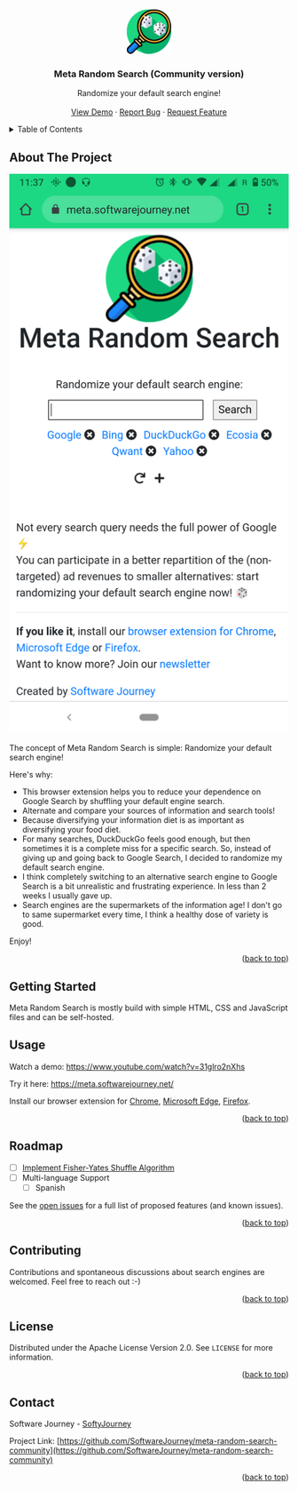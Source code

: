 <a id="readme-top"></a>

<!-- PROJECT LOGO -->
<br />
<div align="center">
  <a href="https://meta.softwarejourney.net/">
    <img src="www/images/meta-random-search-icon-512px.png" alt="Meta Random Search Logo" width="80" height="80">
  </a>

  <h3 align="center">Meta Random Search (Community version)</h3>

  <p align="center">
    Randomize your default search engine!
    <br />
    <br />
    <a href="https://meta.softwarejourney.net/">View Demo</a>
    &middot;
    <a href="https://github.com/SoftwareJourney/meta-random-search-community/issues/new?labels=bug&template=bug-report---.md">Report Bug</a>
    &middot;
    <a href="https://github.com/SoftwareJourney/meta-random-search-community/issues/new?labels=enhancement&template=feature-request---.md">Request Feature</a>
  </p>
</div>



<!-- TABLE OF CONTENTS -->
<details>
  <summary>Table of Contents</summary>
  <ol>
    <li>
      <a href="#about-the-project">About The Project</a>
    </li>
    <li>
      <a href="#getting-started">How is it built</a>
    </li>
    <li><a href="#usage">Usage</a></li>
    <li><a href="#roadmap">Roadmap</a></li>
    <li><a href="#contributing">Contributing</a></li>
    <li><a href="#license">License</a></li>
    <li><a href="#contact">Contact</a></li>
    <li><a href="#acknowledgments">Acknowledgments</a></li>
  </ol>
</details>



<!-- ABOUT THE PROJECT -->
## About The Project
  <a href="https://meta.softwarejourney.net/">
    <img src="www/images/screenshots/meta-random-search-screenshot-1.png" alt="Meta Random Search on mobile" width="600">
  </a>

The concept of Meta Random Search is simple: Randomize your default search engine!  
  
Here's why:
* This browser extension helps you to reduce your dependence on Google Search by shuffling your default engine search.
* Alternate and compare your sources of information and search tools!
* Because diversifying your information diet is as important as diversifying your food diet. 
* For many searches, DuckDuckGo feels good enough, but then sometimes it is a complete miss for a specific search. So, instead of giving up and going back to Google Search, I decided to randomize my default search engine.
* I think completely switching to an alternative search engine to Google Search is a bit unrealistic and frustrating experience. In less than 2 weeks I usually gave up.
* Search engines are the supermarkets of the information age!
I don't go to same supermarket every time, I think a healthy dose of variety is good.

Enjoy!

<p align="right">(<a href="#readme-top">back to top</a>)</p>

<!-- GETTING STARTED -->
## Getting Started

Meta Random Search is mostly build with simple HTML, CSS and JavaScript files and can be self-hosted.

<!-- USAGE EXAMPLES -->
## Usage

Watch a demo: <a href="https://www.youtube.com/watch?v=31glro2nXhs">https://www.youtube.com/watch?v=31glro2nXhs</a>

Try it here: <a href="https://meta.softwarejourney.net/">https://meta.softwarejourney.net/</a>

Install our browser extension for <a href="https://chrome.google.com/webstore/detail/meta-random-search/lbjojakdjggbdpnnockgkbnbkgenfknj">Chrome</a>, <a href="https://microsoftedge.microsoft.com/addons/detail/a-random-search/gnhkmkfaccdabghfigkfjdcemmeadmcg">Microsoft Edge</a>, <a href="https://addons.mozilla.org/firefox/addon/meta-random-search/">Firefox</a>.

<p align="right">(<a href="#readme-top">back to top</a>)</p>



<!-- ROADMAP -->
## Roadmap

- [ ] <a href="https://www.w3schools.com/js/tryit.asp?filename=tryjs_array_sort_random2">Implement Fisher-Yates Shuffle Algorithm</a>
- [ ] Multi-language Support
    - [ ] Spanish

See the [open issues](https://github.com/SoftwareJourney/meta-random-search-community/issues) for a full list of proposed features (and known issues).

<p align="right">(<a href="#readme-top">back to top</a>)</p>



<!-- CONTRIBUTING -->
## Contributing

Contributions and spontaneous discussions about search engines are welcomed. Feel free to reach out :-)

<p align="right">(<a href="#readme-top">back to top</a>)</p>

<!-- LICENSE -->
## License

Distributed under the Apache License Version 2.0. See `LICENSE` for more information.

<p align="right">(<a href="#readme-top">back to top</a>)</p>

<!-- CONTACT -->
## Contact

Software Journey - [SoftyJourney](https://x.com/SoftyJourney)

Project Link: [https://github.com/SoftwareJourney/meta-random-search-community](https://github.com/SoftwareJourney/meta-random-search-community)

<p align="right">(<a href="#readme-top">back to top</a>)</p>